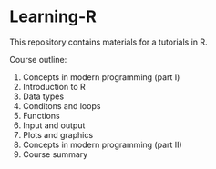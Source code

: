 # Learning-R
This repository contains materials for a tutorials in R.

Course outline:

1. Concepts in modern programming (part I)
2. Introduction to R
3. Data types
4. Conditons and loops
5. Functions
6. Input and output
7. Plots and graphics
8. Concepts in modern programming (part II)
8. Course summary
